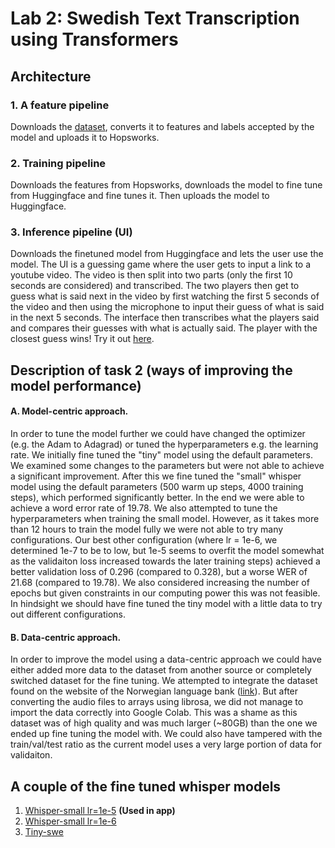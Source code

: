 # Lab 2: Swedish Text Transcription using Transformers

## Architecture
### 1. A feature pipeline
Downloads the [dataset](https://huggingface.co/datasets/mozilla-foundation/common_voice_11_0), converts it to features and labels accepted by the model and uploads it to Hopsworks.
### 2. Training pipeline
Downloads the features from Hopsworks, downloads the model to fine tune from Huggingface and fine tunes it. Then uploads the model to Huggingface.
### 3. Inference pipeline (UI)
Downloads the finetuned model from Huggingface and lets the user use the model. The UI is a guessing game where the user gets to input a link to a youtube video. The video is then split into two parts (only the first 10 seconds are considered) and transcribed. The two players then get to guess what is said next in the video by first watching the first 5 seconds of the video and then using the microphone to input their guess of what is said in the next 5 seconds. The interface then transcribes what the players said and compares their guesses with what is actually said. The player with the closest guess wins! Try it out [here](https://huggingface.co/spaces/Nathanotal/GuessTheTranscription).

## Description of task 2 (ways of improving the model performance)
#### A. Model-centric approach. 
In order to tune the model further we could have changed the optimizer (e.g. the Adam to Adagrad) or tuned the hyperparameters e.g. the learning rate. We initially fine tuned the "tiny" model using the default parameters. We examined some changes to the parameters but were not able to achieve a significant improvement. After this we fine tuned the "small" whisper model using the default parameters (500 warm up steps, 4000 training steps), which performed significantly better. In the end we were able to achieve a word error rate of 19.78. We also attempted to tune the hyperparameters when training the small model. However, as it takes more than 12 hours to train the model fully we were not able to try many configurations. Our best other configuration (where lr = 1e-6, we determined 1e-7 to be to low, but 1e-5 seems to overfit the model somewhat as the validaiton loss increased towards the later training steps) achieved a better validation loss of 0.296 (compared to 0.328), but a worse WER of 21.68 (compared to 19.78). We also considered increasing the number of epochs but given constraints in our computing power this was not feasible. In hindsight we should have fine tuned the tiny model with a little data to try out different configurations.
#### B. Data-centric approach. 
In order to improve the model using a data-centric approach we could have either added more data to the dataset from another source or completely switched dataset for the fine tuning. We attempted to integrate the dataset found on the website of the Norwegian language bank ([link](https://www.nb.no/sprakbanken/en/resource-catalogue/oai-nb-no-sbr-56/)). But after converting the audio files to arrays using librosa, we did not manage to import the data correctly into Google Colab. This was a shame as this dataset was of high quality and was much larger (~80GB) than the one we ended up fine tuning the model with. We could also have tampered with the train/val/test ratio as the current model uses a very large portion of data for validaiton.

## A couple of the fine tuned whisper models
1. [Whisper-small lr=1e-5](https://huggingface.co/Nathanotal/whisper-small-v2) **(Used in app)**
2. [Whisper-small lr=1e-6](https://huggingface.co/Alexao/whisper-small-swe2)
3. [Tiny-swe](https://huggingface.co/Alexao/whisper-tiny-swe)
